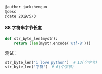 ```markdown
@author jackzhenguo
@desc 
@date 2019/5/3
```

#### 88 字符串字节长度

```python
def str_byte_len(mystr):
    return (len(mystr.encode('utf-8')))
```

测试：

```python
str_byte_len('i love python')  # 13(个字节)
str_byte_len('字符')  # 6(个字节)
```


